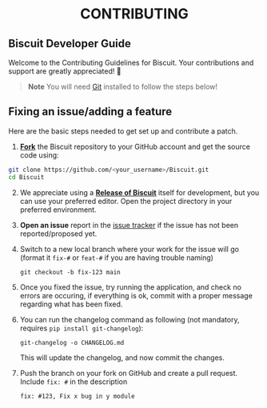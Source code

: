 <h1 align="center">CONTRIBUTING</h1>

## Biscuit Developer Guide
Welcome to the Contributing Guidelines for Biscuit. Your contributions and support are greatly appreciated! 🧡
> **Note**
> You will need [Git](https://git-scm.com/) installed to follow the steps below!

## Fixing an issue/adding a feature
Here are the basic steps needed to get set up and contribute a patch.

1. [**Fork**](https://docs.github.com/en/get-started/quickstart/fork-a-repo) the Biscuit repository to your GitHub account and get the source code using:

```bash
git clone https://github.com/<your_username>/Biscuit.git
cd Biscuit
```
2. We appreciate using a [**Release of Biscuit**](https://github.com/billyeatcookies/Biscuit/releases) itself for development, but you can use your preferred editor. Open the project directory in your preferred environment.
3. **Open an issue** report in the [issue tracker](https://github.com/billyeatcookies/Biscuit/issues) if the issue has not been reported/proposed yet. 

4. Switch to a new local branch where your work for the issue will go (format it `fix-#` or `feat-#` if you are having trouble naming)
    ```
    git checkout -b fix-123 main
    ```
5. Once you fixed the issue, try running the application, and check no errors are occuring, if everything is ok, commit with a proper message regarding what has been fixed.
6. You can run the changelog command as following (not mandatory, requires `pip install git-changelog`):
    ```
    git-changelog -o CHANGELOG.md
    ```
    This will update the changelog, and now commit the changes.
7. Push the branch on your fork on GitHub and create a pull request. Include `fix: #` in the description
    ```
    fix: #123, Fix x bug in y module
    ```

